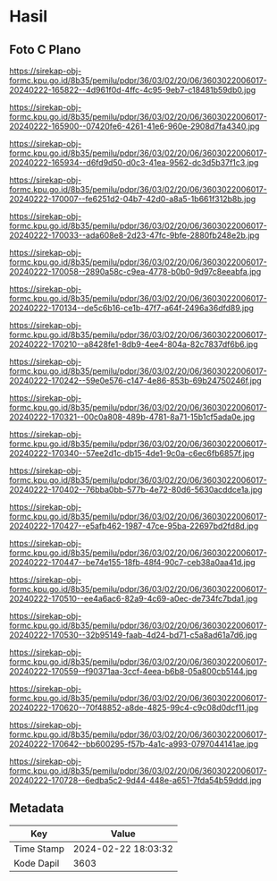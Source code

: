 # Hasil

## Foto C Plano

https://sirekap-obj-formc.kpu.go.id/8b35/pemilu/pdpr/36/03/02/20/06/3603022006017-20240222-165822--4d961f0d-4ffc-4c95-9eb7-c18481b59db0.jpg

https://sirekap-obj-formc.kpu.go.id/8b35/pemilu/pdpr/36/03/02/20/06/3603022006017-20240222-165900--07420fe6-4261-41e6-960e-2908d7fa4340.jpg

https://sirekap-obj-formc.kpu.go.id/8b35/pemilu/pdpr/36/03/02/20/06/3603022006017-20240222-165934--d6fd9d50-d0c3-41ea-9562-dc3d5b37f1c3.jpg

https://sirekap-obj-formc.kpu.go.id/8b35/pemilu/pdpr/36/03/02/20/06/3603022006017-20240222-170007--fe6251d2-04b7-42d0-a8a5-1b661f312b8b.jpg

https://sirekap-obj-formc.kpu.go.id/8b35/pemilu/pdpr/36/03/02/20/06/3603022006017-20240222-170033--ada608e8-2d23-47fc-9bfe-2880fb248e2b.jpg

https://sirekap-obj-formc.kpu.go.id/8b35/pemilu/pdpr/36/03/02/20/06/3603022006017-20240222-170058--2890a58c-c9ea-4778-b0b0-9d97c8eeabfa.jpg

https://sirekap-obj-formc.kpu.go.id/8b35/pemilu/pdpr/36/03/02/20/06/3603022006017-20240222-170134--de5c6b16-ce1b-47f7-a64f-2496a36dfd89.jpg

https://sirekap-obj-formc.kpu.go.id/8b35/pemilu/pdpr/36/03/02/20/06/3603022006017-20240222-170210--a8428fe1-8db9-4ee4-804a-82c7837df6b6.jpg

https://sirekap-obj-formc.kpu.go.id/8b35/pemilu/pdpr/36/03/02/20/06/3603022006017-20240222-170242--59e0e576-c147-4e86-853b-69b24750246f.jpg

https://sirekap-obj-formc.kpu.go.id/8b35/pemilu/pdpr/36/03/02/20/06/3603022006017-20240222-170321--00c0a808-489b-4781-8a71-15b1cf5ada0e.jpg

https://sirekap-obj-formc.kpu.go.id/8b35/pemilu/pdpr/36/03/02/20/06/3603022006017-20240222-170340--57ee2d1c-db15-4de1-9c0a-c6ec6fb6857f.jpg

https://sirekap-obj-formc.kpu.go.id/8b35/pemilu/pdpr/36/03/02/20/06/3603022006017-20240222-170402--76bba0bb-577b-4e72-80d6-5630acddce1a.jpg

https://sirekap-obj-formc.kpu.go.id/8b35/pemilu/pdpr/36/03/02/20/06/3603022006017-20240222-170427--e5afb462-1987-47ce-95ba-22697bd2fd8d.jpg

https://sirekap-obj-formc.kpu.go.id/8b35/pemilu/pdpr/36/03/02/20/06/3603022006017-20240222-170447--be74e155-18fb-48f4-90c7-ceb38a0aa41d.jpg

https://sirekap-obj-formc.kpu.go.id/8b35/pemilu/pdpr/36/03/02/20/06/3603022006017-20240222-170510--ee4a6ac6-82a9-4c69-a0ec-de734fc7bda1.jpg

https://sirekap-obj-formc.kpu.go.id/8b35/pemilu/pdpr/36/03/02/20/06/3603022006017-20240222-170530--32b95149-faab-4d24-bd71-c5a8ad61a7d6.jpg

https://sirekap-obj-formc.kpu.go.id/8b35/pemilu/pdpr/36/03/02/20/06/3603022006017-20240222-170559--f90371aa-3ccf-4eea-b6b8-05a800cb5144.jpg

https://sirekap-obj-formc.kpu.go.id/8b35/pemilu/pdpr/36/03/02/20/06/3603022006017-20240222-170620--70f48852-a8de-4825-99c4-c9c08d0dcf11.jpg

https://sirekap-obj-formc.kpu.go.id/8b35/pemilu/pdpr/36/03/02/20/06/3603022006017-20240222-170642--bb600295-f57b-4a1c-a993-0797044141ae.jpg

https://sirekap-obj-formc.kpu.go.id/8b35/pemilu/pdpr/36/03/02/20/06/3603022006017-20240222-170728--6edba5c2-9d44-448e-a651-7fda54b59ddd.jpg


## Metadata

| Key        | Value               |
| ---------- | ------------------- |
| Time Stamp | 2024-02-22 18:03:32 |
| Kode Dapil | 3603                |



